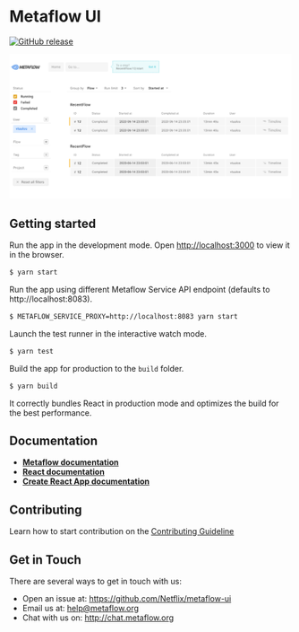 # Metaflow UI

[![GitHub release](https://img.shields.io/github/release/Netflix/metaflow-ui.svg)](https://github.com/Netflix/metaflow-ui/releases/latest)

![Dashboard UI workloads page](docs/images/metaflow-ui.png)

## Getting started

Run the app in the development mode. Open [http://localhost:3000](http://localhost:3000) to view it in the browser.

```bash
$ yarn start
```

Run the app using different Metaflow Service API endpoint (defaults to http://localhost:8083).

```bash
$ METAFLOW_SERVICE_PROXY=http://localhost:8083 yarn start
```

Launch the test runner in the interactive watch mode.

```bash
$ yarn test
```

Build the app for production to the `build` folder.

```bash
$ yarn build
```

It correctly bundles React in production mode and optimizes the build for the best performance.

## Documentation

- [**Metaflow documentation**](https://docs.metaflow.org)
- [**React documentation**](https://reactjs.org)
- [**Create React App documentation**](https://facebook.github.io/create-react-app/docs/getting-started)

## Contributing

Learn how to start contribution on the [Contributing Guideline](CONTRIBUTING.md)

## Get in Touch

There are several ways to get in touch with us:

- Open an issue at: https://github.com/Netflix/metaflow-ui
- Email us at: help@metaflow.org
- Chat with us on: http://chat.metaflow.org
